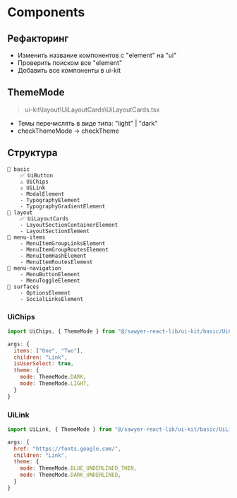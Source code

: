 # Components

## Рефакторинг

- Изменить название компонентов с "element" на "ui"
- Проверить поиском все "element"
- Добавить все компоненты в ui-kit

## ThemeMode

> ui-kit\layout\UiLayoutCards\UiLayoutCards.tsx

- Темы перечислять в виде типа: "light" | "dark"
- checkThemeMode -> checkTheme

## Структура

```
📂 basic
    ✅ UiButton
    ⚠️ UiChips
    ⚠️ UiLink
    - ModalElement
    - TypographyElement
    - TypographyGradientElement
📂 layout
    ✅ UiLayoutCards
    - LayoutSectionContainerElement
    - LayoutSectionElement
📂 menu-items
    - MenuItemGroupLinksElement
    - MenuItemGroupRoutesElement
    - MenuItemHashElement
    - MenuItemRoutesElement
📂 menu-navigation
    - MenuButtonElement
    - MenuToggleElement
📂 surfaces
    - OptionsElement
    - SocialLinksElement
```

### UiChips

```jsx
import UiChips, { ThemeMode } from "@/sawyer-react-lib/ui-kit/basic/UiChips"

args: {
  items: ["One", "Two"],
  children: "Link",
  isUserSelect: true,
  theme: {
    mode: ThemeMode.DARK,
    mode: ThemeMode.LIGHT,
  }
}
```

### UiLink

```jsx
import UiLink, { ThemeMode } from "@/sawyer-react-lib/ui-kit/basic/UiLink"

args: {
  href: "https://fonts.google.com/",
  children: "Link",
  theme: {
    mode: ThemeMode.BLUE_UNDERLINED_THIN,
    mode: ThemeMode.DARK_UNDERLINED,
  }
}
```
